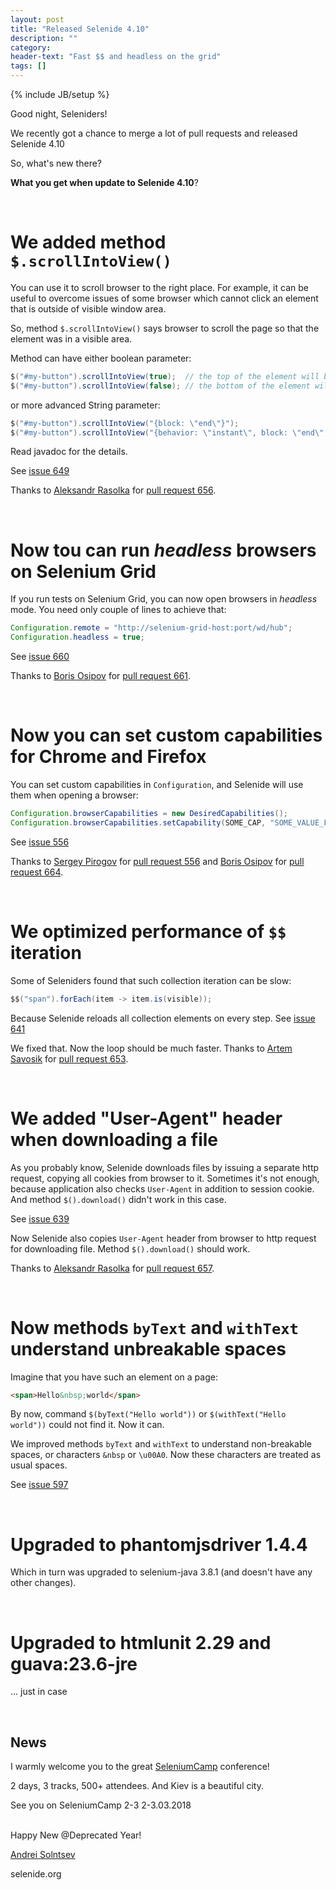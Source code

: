 ```yaml
---
layout: post
title: "Released Selenide 4.10"
description: ""
category:
header-text: "Fast $$ and headless on the grid"
tags: []
---
```

{% include JB/setup %}
 
Good night, Seleniders!

We recently got a chance to merge a lot of pull requests and released Selenide 4.10  

So, what's new there?

**What you get when update to Selenide 4.10**?

<br>

# We added method `$.scrollIntoView()`

You can use it to scroll browser to the right place.
For example, it can be useful to overcome issues of some browser which cannot click an element that is outside of visible window area.

So, method `$.scrollIntoView()` says browser to scroll the page so that the element was in a visible area.

Method can have either boolean parameter:

```java
$("#my-button").scrollIntoView(true);  // the top of the element will be aligned to the top
$("#my-button").scrollIntoView(false); // the bottom of the element will be aligned to the bottom
```

or more advanced String parameter:

```java
$("#my-button").scrollIntoView("{block: \"end\"}");
$("#my-button").scrollIntoView("{behavior: \"instant\", block: \"end\", inline: \"nearest\"}");
```

Read javadoc for the details. 

See [issue 649](https://github.com/codeborne/selenide/issues/649)

Thanks to [Aleksandr Rasolka](https://github.com/rosolko) for [pull request 656](https://github.com/codeborne/selenide/pull/656). 

<br>

# Now tou can run _headless_ browsers on Selenium Grid

If you run tests on Selenium Grid, you can now open browsers in _headless_ mode.
You need only couple of lines to achieve that:

```java
Configuration.remote = "http://selenium-grid-host:port/wd/hub";
Configuration.headless = true;
```

See [issue 660](https://github.com/codeborne/selenide/issues/660)

Thanks to [Boris Osipov](https://github.com/BorisOsipov) for [pull request 661](https://github.com/codeborne/selenide/pull/661). 

<br>

# Now you can set custom capabilities for Chrome and Firefox

You can set custom capabilities in `Configuration`, and Selenide will use them when opening a browser:

```java
Configuration.browserCapabilities = new DesiredCapabilities();
Configuration.browserCapabilities.setCapability(SOME_CAP, "SOME_VALUE_FROM_CONFIGURATION");
```

See [issue 556](https://github.com/codeborne/selenide/issues/556)

Thanks to [Sergey Pirogov](https://github.com/SergeyPirogov) for [pull request 556](https://github.com/codeborne/selenide/pull/556)
 and [Boris Osipov](https://github.com/BorisOsipov) for [pull request 664](https://github.com/codeborne/selenide/pull/664). 

<br>

# We optimized performance of `$$` iteration

Some of Seleniders found that such collection iteration can be slow:
           
```java
$$("span").forEach(item -> item.is(visible));
```

Because Selenide reloads all collection elements on every step. 
See [issue 641](https://github.com/codeborne/selenide/issues/641)

We fixed that. Now the loop should be much faster. 
Thanks to [Artem Savosik](https://github.com/CaBocuk) for [pull request 653](https://github.com/codeborne/selenide/pull/653). 

<br>

# We added "User-Agent" header when downloading a file

As you probably know, Selenide downloads files by issuing a separate http request, copying all cookies from browser to it.
Sometimes it's not enough, because application also checks `User-Agent` in addition to session cookie. And method `$().download()` didn't work in this case. 

See [issue 639](https://github.com/codeborne/selenide/issues/639)

Now Selenide also copies `User-Agent` header from browser to http request for downloading file. Method `$().download()` should work.

Thanks to [Aleksandr Rasolka](https://github.com/rosolko) for [pull request 657](https://github.com/codeborne/selenide/pull/657). 

<br>

# Now methods `byText` and `withText` understand unbreakable spaces

Imagine that you have such an element on a page:

```html
<span>Hello&nbsp;world</span>
```

By now, command `$(byText("Hello world"))` or `$(withText("Hello world"))` could not find it. Now it can.

We improved methods `byText` and `withText` to understand non-breakable spaces, or characters `&nbsp` or `\u00A0`.
Now these characters are treated as usual spaces. 

See [issue 597](https://github.com/codeborne/selenide/issues/597)

<br>

# Upgraded to phantomjsdriver 1.4.4

Which in turn was upgraded to selenium-java 3.8.1 (and doesn't have any other changes).  

<br>

# Upgraded to htmlunit 2.29 and guava:23.6-jre

... just in case

<br>

## News

I warmly welcome you to the great [SeleniumCamp](https://seleniumcamp.com/) conference!

2 days, 3 tracks, 500+ attendees. And Kiev is a beautiful city. 

See you on SeleniumCamp 2-3 2-3.03.2018

<br>
Happy New @Deprecated Year! 
<br>

[Andrei Solntsev](http://asolntsev.github.io/)

selenide.org
